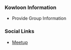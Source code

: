 ### Kowloon Information
* Provide Group Information

### Social Links
* [Meetup](https://www.meetup.com/owasp-kowloon/)


